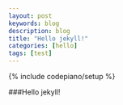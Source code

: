 ```yaml
---
layout: post
keywords: blog
description: blog
title: "Hello jekyll!"
categories: [hello]
tags: [test]
---
```

{% include codepiano/setup %}

###Hello jekyll!